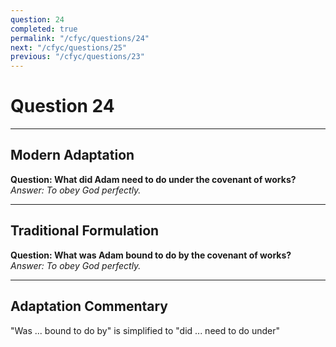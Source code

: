 ```yaml
---
question: 24
completed: true
permalink: "/cfyc/questions/24"
next: "/cfyc/questions/25"
previous: "/cfyc/questions/23"
---
```

# Question 24
---
## Modern Adaptation
<strong>
    Question: What did Adam need to do under the covenant of works?
</strong>

<em>
    Answer: To obey God perfectly.
</em>

---
## Traditional Formulation
<strong>
    Question: What was Adam bound to do by the covenant of works?
</strong>

<em>
    Answer: To obey God perfectly.
</em>

---
## Adaptation Commentary
"Was ... bound to do by" is simplified to "did ... need to do under"
